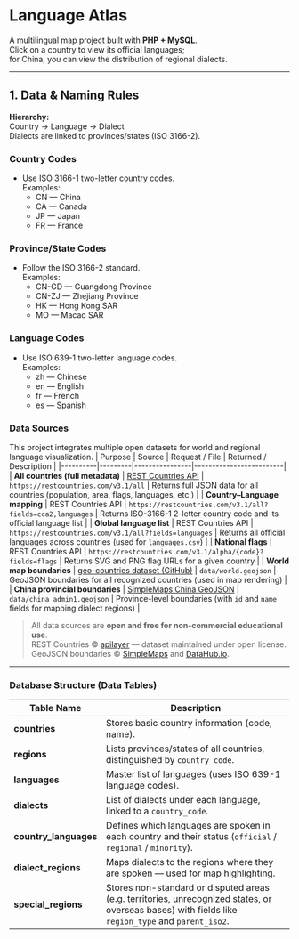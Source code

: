 # Language Atlas
A multilingual map project built with **PHP + MySQL**.  
Click on a country to view its official languages;  
for China, you can view the distribution of regional dialects.

---

## 1. Data & Naming Rules
**Hierarchy:**  
Country → Language → Dialect  
Dialects are linked to provinces/states (ISO 3166-2).

### Country Codes
- Use ISO 3166-1 two-letter country codes.  
  Examples:
  - CN — China  
  - CA — Canada  
  - JP — Japan  
  - FR — France  

### Province/State Codes
- Follow the ISO 3166-2 standard.  
  Examples:
  - CN-GD — Guangdong Province  
  - CN-ZJ — Zhejiang Province  
  - HK — Hong Kong SAR  
  - MO — Macao SAR  

### Language Codes
- Use ISO 639-1 two-letter language codes.  
  Examples:
  - zh — Chinese  
  - en — English  
  - fr — French  
  - es — Spanish  

### Data Sources
This project integrates multiple open datasets for world and regional language visualization.
| Purpose | Source | Request / File | Returned / Description |
|----------|---------|----------------|-------------------------|
| **All countries (full metadata)** | [REST Countries API](https://restcountries.com/v3.1/all) | `https://restcountries.com/v3.1/all` | Returns full JSON data for all countries (population, area, flags, languages, etc.) |
| **Country–Language mapping** | REST Countries API | `https://restcountries.com/v3.1/all?fields=cca2,languages` | Returns ISO-3166-1 2-letter country code and its official language list |
| **Global language list** | REST Countries API | `https://restcountries.com/v3.1/all?fields=languages` | Returns all official languages across countries (used for `languages.csv`) |
| **National flags** | REST Countries API | `https://restcountries.com/v3.1/alpha/{code}?fields=flags` | Returns SVG and PNG flag URLs for a given country |
| **World map boundaries** | [geo-countries dataset (GitHub)](https://github.com/datasets/geo-countries) | `data/world.geojson` | GeoJSON boundaries for all recognized countries (used in map rendering) |
| **China provincial boundaries** | [SimpleMaps China GeoJSON](https://simplemaps.com/resources/svg-china) | `data/china_admin1.geojson` | Province-level boundaries (with `id` and `name` fields for mapping dialect regions) |
> All data sources are **open and free for non-commercial educational use**.  
> REST Countries © [apilayer](https://apilayer.com) — dataset maintained under open license.  
> GeoJSON boundaries © [SimpleMaps](https://simplemaps.com) and [DataHub.io](https://datahub.io/core/geo-countries).

---

### Database Structure (Data Tables)
| Table Name | Description |
|-------------|--------------|
| **countries** | Stores basic country information (code, name). |
| **regions** | Lists provinces/states of all countries, distinguished by `country_code`. |
| **languages** | Master list of languages (uses ISO 639-1 language codes). |
| **dialects** | List of dialects under each language, linked to a `country_code`. |
| **country_languages** | Defines which languages are spoken in each country and their status (`official` / `regional` / `minority`). |
| **dialect_regions** | Maps dialects to the regions where they are spoken — used for map highlighting. |
| **special_regions** | Stores non-standard or disputed areas (e.g. territories, unrecognized states, or overseas bases) with fields like `region_type` and `parent_iso2`. |
